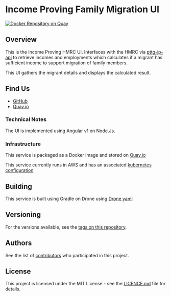 Income Proving Family Migration UI
==================================

[![Docker Repository on Quay](https://quay.io/repository/ukhomeofficedigital/pttg-ip-fm-ui/status "Docker Repository on Quay")](https://quay.io/repository/ukhomeofficedigital/pttg-ip-fm-ui)

Overview
-

This is the Income Proving HMRC UI. Interfaces with the HMRC via [pttg-ip-api] to retrieve incomes and employments which calculates if a migrant has sufficient income to support migration of family members. 

This UI gathers the migrant details and displays the calculated result.

## Find Us

* [GitHub]
* [Quay.io]

### Technical Notes

The UI is implemented using Angular v1 on Node.Js.


### Infrastructure

This service is packaged as a Docker image and stored on [Quay.io]

This service currently runs in AWS and has an associated [kubernetes configuration]

## Building

This service is built using Gradle on Drone using [Drone yaml]

## Versioning

For the versions available, see the [tags on this repository].

## Authors

See the list of [contributors] who participated in this project.

## License

This project is licensed under the MIT License - see the [LICENCE.md]
file for details.



[contributors]:                     https://github.com/UKHomeOffice/pttg-ip-fm-ui/graphs/contributors
[pttg-ip-api]:                      https://github.com/UKHomeOffice/pttg-ip-api
[Quay.io]:                          https://quay.io/repository/ukhomeofficedigital/pttg-ip-fm-ui
[kubernetes configuration]:         https://github.com/UKHomeOffice/kube-pttg-ip-fm-ui
[Drone yaml]:                       .drone.yml
[tags on this repository]:          https://github.com/UKHomeOffice/pttg-ip-fm-ui/tags
[LICENCE.md]:                       LICENCE.md
[GitHub]:                           https://github.com/UKHomeOffice/pttg-fm-ui
